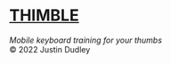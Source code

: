 # [THIMBLE](https://powerful-crag-58139.herokuapp.com/)

_Mobile keyboard training for your thumbs_  
&copy; 2022 Justin Dudley

